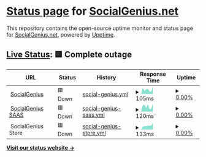 # [Status page](https://status.socialgenius.net) for [SocialGenius.net](https://socialgenius.net)

This repository contains the open-source uptime monitor and status page for [SocialGenius.net](https://socialgenius.net), powered by [Upptime](https://github.com/upptime/upptime).

## [Live Status](https://status.nextpost.tech): <!--live status--> **🟥 Complete outage**

<!--start: status pages-->
<!-- This summary is generated by Upptime (https://github.com/upptime/upptime) -->
<!-- Do not edit this manually, your changes will be overwritten -->
<!-- prettier-ignore -->
| URL | Status | History | Response Time | Uptime |
| --- | ------ | ------- | ------------- | ------ |
| <img alt="" src="https://app.socialgenius.net/favicon.ico?type=png" height="13"> [SocialGenius](https://www.socialgenius.net) | 🟥 Down | [social-genius.yml](https://github.com/SocialGenius/status/commits/HEAD/history/social-genius.yml) | <details><summary><img alt="Response time graph" src="./graphs/social-genius/response-time-week.png" height="20"> 105ms</summary><br><a href="https://status.socialgenius.net/history/social-genius"><img alt="Response time 2859" src="https://img.shields.io/endpoint?url=https%3A%2F%2Fraw.githubusercontent.com%2FSocialGenius%2Fstatus%2FHEAD%2Fapi%2Fsocial-genius%2Fresponse-time.json"></a><br><a href="https://status.socialgenius.net/history/social-genius"><img alt="24-hour response time 88" src="https://img.shields.io/endpoint?url=https%3A%2F%2Fraw.githubusercontent.com%2FSocialGenius%2Fstatus%2FHEAD%2Fapi%2Fsocial-genius%2Fresponse-time-day.json"></a><br><a href="https://status.socialgenius.net/history/social-genius"><img alt="7-day response time 105" src="https://img.shields.io/endpoint?url=https%3A%2F%2Fraw.githubusercontent.com%2FSocialGenius%2Fstatus%2FHEAD%2Fapi%2Fsocial-genius%2Fresponse-time-week.json"></a><br><a href="https://status.socialgenius.net/history/social-genius"><img alt="30-day response time 115" src="https://img.shields.io/endpoint?url=https%3A%2F%2Fraw.githubusercontent.com%2FSocialGenius%2Fstatus%2FHEAD%2Fapi%2Fsocial-genius%2Fresponse-time-month.json"></a><br><a href="https://status.socialgenius.net/history/social-genius"><img alt="1-year response time 3147" src="https://img.shields.io/endpoint?url=https%3A%2F%2Fraw.githubusercontent.com%2FSocialGenius%2Fstatus%2FHEAD%2Fapi%2Fsocial-genius%2Fresponse-time-year.json"></a></details> | <details><summary><a href="https://status.socialgenius.net/history/social-genius">0.00%</a></summary><a href="https://status.socialgenius.net/history/social-genius"><img alt="All-time uptime 87.46%" src="https://img.shields.io/endpoint?url=https%3A%2F%2Fraw.githubusercontent.com%2FSocialGenius%2Fstatus%2FHEAD%2Fapi%2Fsocial-genius%2Fuptime.json"></a><br><a href="https://status.socialgenius.net/history/social-genius"><img alt="24-hour uptime 0.00%" src="https://img.shields.io/endpoint?url=https%3A%2F%2Fraw.githubusercontent.com%2FSocialGenius%2Fstatus%2FHEAD%2Fapi%2Fsocial-genius%2Fuptime-day.json"></a><br><a href="https://status.socialgenius.net/history/social-genius"><img alt="7-day uptime 0.00%" src="https://img.shields.io/endpoint?url=https%3A%2F%2Fraw.githubusercontent.com%2FSocialGenius%2Fstatus%2FHEAD%2Fapi%2Fsocial-genius%2Fuptime-week.json"></a><br><a href="https://status.socialgenius.net/history/social-genius"><img alt="30-day uptime 7.96%" src="https://img.shields.io/endpoint?url=https%3A%2F%2Fraw.githubusercontent.com%2FSocialGenius%2Fstatus%2FHEAD%2Fapi%2Fsocial-genius%2Fuptime-month.json"></a><br><a href="https://status.socialgenius.net/history/social-genius"><img alt="1-year uptime 87.46%" src="https://img.shields.io/endpoint?url=https%3A%2F%2Fraw.githubusercontent.com%2FSocialGenius%2Fstatus%2FHEAD%2Fapi%2Fsocial-genius%2Fuptime-year.json"></a></details>
| <img alt="" src="https://app.socialgenius.net/favicon.ico?type=png" height="13"> [SocialGenius SAAS](https://app.socialgenius.net/login) | 🟥 Down | [social-genius-saas.yml](https://github.com/SocialGenius/status/commits/HEAD/history/social-genius-saas.yml) | <details><summary><img alt="Response time graph" src="./graphs/social-genius-saas/response-time-week.png" height="20"> 120ms</summary><br><a href="https://status.socialgenius.net/history/social-genius-saas"><img alt="Response time 1312" src="https://img.shields.io/endpoint?url=https%3A%2F%2Fraw.githubusercontent.com%2FSocialGenius%2Fstatus%2FHEAD%2Fapi%2Fsocial-genius-saas%2Fresponse-time.json"></a><br><a href="https://status.socialgenius.net/history/social-genius-saas"><img alt="24-hour response time 141" src="https://img.shields.io/endpoint?url=https%3A%2F%2Fraw.githubusercontent.com%2FSocialGenius%2Fstatus%2FHEAD%2Fapi%2Fsocial-genius-saas%2Fresponse-time-day.json"></a><br><a href="https://status.socialgenius.net/history/social-genius-saas"><img alt="7-day response time 120" src="https://img.shields.io/endpoint?url=https%3A%2F%2Fraw.githubusercontent.com%2FSocialGenius%2Fstatus%2FHEAD%2Fapi%2Fsocial-genius-saas%2Fresponse-time-week.json"></a><br><a href="https://status.socialgenius.net/history/social-genius-saas"><img alt="30-day response time 113" src="https://img.shields.io/endpoint?url=https%3A%2F%2Fraw.githubusercontent.com%2FSocialGenius%2Fstatus%2FHEAD%2Fapi%2Fsocial-genius-saas%2Fresponse-time-month.json"></a><br><a href="https://status.socialgenius.net/history/social-genius-saas"><img alt="1-year response time 1293" src="https://img.shields.io/endpoint?url=https%3A%2F%2Fraw.githubusercontent.com%2FSocialGenius%2Fstatus%2FHEAD%2Fapi%2Fsocial-genius-saas%2Fresponse-time-year.json"></a></details> | <details><summary><a href="https://status.socialgenius.net/history/social-genius-saas">0.00%</a></summary><a href="https://status.socialgenius.net/history/social-genius-saas"><img alt="All-time uptime 89.49%" src="https://img.shields.io/endpoint?url=https%3A%2F%2Fraw.githubusercontent.com%2FSocialGenius%2Fstatus%2FHEAD%2Fapi%2Fsocial-genius-saas%2Fuptime.json"></a><br><a href="https://status.socialgenius.net/history/social-genius-saas"><img alt="24-hour uptime 0.00%" src="https://img.shields.io/endpoint?url=https%3A%2F%2Fraw.githubusercontent.com%2FSocialGenius%2Fstatus%2FHEAD%2Fapi%2Fsocial-genius-saas%2Fuptime-day.json"></a><br><a href="https://status.socialgenius.net/history/social-genius-saas"><img alt="7-day uptime 0.00%" src="https://img.shields.io/endpoint?url=https%3A%2F%2Fraw.githubusercontent.com%2FSocialGenius%2Fstatus%2FHEAD%2Fapi%2Fsocial-genius-saas%2Fuptime-week.json"></a><br><a href="https://status.socialgenius.net/history/social-genius-saas"><img alt="30-day uptime 7.96%" src="https://img.shields.io/endpoint?url=https%3A%2F%2Fraw.githubusercontent.com%2FSocialGenius%2Fstatus%2FHEAD%2Fapi%2Fsocial-genius-saas%2Fuptime-month.json"></a><br><a href="https://status.socialgenius.net/history/social-genius-saas"><img alt="1-year uptime 89.49%" src="https://img.shields.io/endpoint?url=https%3A%2F%2Fraw.githubusercontent.com%2FSocialGenius%2Fstatus%2FHEAD%2Fapi%2Fsocial-genius-saas%2Fuptime-year.json"></a></details>
| <img alt="" src="https://store.socialgenius.net/wp-content/uploads/2021/02/cropped-favicon-192x192.png" height="13"> SocialGenius Store | 🟥 Down | [social-genius-store.yml](https://github.com/SocialGenius/status/commits/HEAD/history/social-genius-store.yml) | <details><summary><img alt="Response time graph" src="./graphs/social-genius-store/response-time-week.png" height="20"> 133ms</summary><br><a href="https://status.socialgenius.net/history/social-genius-store"><img alt="Response time 5605" src="https://img.shields.io/endpoint?url=https%3A%2F%2Fraw.githubusercontent.com%2FSocialGenius%2Fstatus%2FHEAD%2Fapi%2Fsocial-genius-store%2Fresponse-time.json"></a><br><a href="https://status.socialgenius.net/history/social-genius-store"><img alt="24-hour response time 143" src="https://img.shields.io/endpoint?url=https%3A%2F%2Fraw.githubusercontent.com%2FSocialGenius%2Fstatus%2FHEAD%2Fapi%2Fsocial-genius-store%2Fresponse-time-day.json"></a><br><a href="https://status.socialgenius.net/history/social-genius-store"><img alt="7-day response time 133" src="https://img.shields.io/endpoint?url=https%3A%2F%2Fraw.githubusercontent.com%2FSocialGenius%2Fstatus%2FHEAD%2Fapi%2Fsocial-genius-store%2Fresponse-time-week.json"></a><br><a href="https://status.socialgenius.net/history/social-genius-store"><img alt="30-day response time 118" src="https://img.shields.io/endpoint?url=https%3A%2F%2Fraw.githubusercontent.com%2FSocialGenius%2Fstatus%2FHEAD%2Fapi%2Fsocial-genius-store%2Fresponse-time-month.json"></a><br><a href="https://status.socialgenius.net/history/social-genius-store"><img alt="1-year response time 6022" src="https://img.shields.io/endpoint?url=https%3A%2F%2Fraw.githubusercontent.com%2FSocialGenius%2Fstatus%2FHEAD%2Fapi%2Fsocial-genius-store%2Fresponse-time-year.json"></a></details> | <details><summary><a href="https://status.socialgenius.net/history/social-genius-store">0.00%</a></summary><a href="https://status.socialgenius.net/history/social-genius-store"><img alt="All-time uptime 90.05%" src="https://img.shields.io/endpoint?url=https%3A%2F%2Fraw.githubusercontent.com%2FSocialGenius%2Fstatus%2FHEAD%2Fapi%2Fsocial-genius-store%2Fuptime.json"></a><br><a href="https://status.socialgenius.net/history/social-genius-store"><img alt="24-hour uptime 0.00%" src="https://img.shields.io/endpoint?url=https%3A%2F%2Fraw.githubusercontent.com%2FSocialGenius%2Fstatus%2FHEAD%2Fapi%2Fsocial-genius-store%2Fuptime-day.json"></a><br><a href="https://status.socialgenius.net/history/social-genius-store"><img alt="7-day uptime 0.00%" src="https://img.shields.io/endpoint?url=https%3A%2F%2Fraw.githubusercontent.com%2FSocialGenius%2Fstatus%2FHEAD%2Fapi%2Fsocial-genius-store%2Fuptime-week.json"></a><br><a href="https://status.socialgenius.net/history/social-genius-store"><img alt="30-day uptime 7.96%" src="https://img.shields.io/endpoint?url=https%3A%2F%2Fraw.githubusercontent.com%2FSocialGenius%2Fstatus%2FHEAD%2Fapi%2Fsocial-genius-store%2Fuptime-month.json"></a><br><a href="https://status.socialgenius.net/history/social-genius-store"><img alt="1-year uptime 90.05%" src="https://img.shields.io/endpoint?url=https%3A%2F%2Fraw.githubusercontent.com%2FSocialGenius%2Fstatus%2FHEAD%2Fapi%2Fsocial-genius-store%2Fuptime-year.json"></a></details>

<!--end: status pages-->

[**Visit our status website →**](https://status.socialgenius.net)
